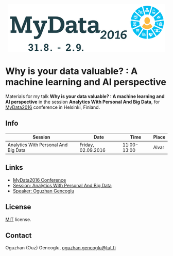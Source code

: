 <p align="center">
<img src="https://github.com/ogencoglu/MyData2016/blob/master/images/logo.png" height="150" ></a>
</p>

Why is your data valuable? : A machine learning and AI perspective
=====

Materials for my talk **Why is your data valuable? : A machine learning and AI perspective** in the session **Analytics With Personal And Big Data**, for [MyData2016](http://mydata2016.org/) conference in Helsinki, Finland.

Info
-------

|         Session                      |       Date            |       Time         |   Place  |
|                         ---          |   ---                 |      ---           |    ---   |
| Analytics With Personal And Big Data |  Friday, 02.09.2016   |      11:00-13:00   |   Alvar  |

Links
-------

* [MyData2016 Conference](http://mydata2016.org/session/analytics-with-personal-and-big-data/)
* [Session: Analytics With Personal And Big Data](http://mydata2016.org/session/analytics-with-personal-and-big-data/)
* [Speaker: Oguzhan Gencoglu](http://mydata2016.org/speaker/oguzhan-gencoglu/)


License
-------
[MIT](https://github.com/ogencoglu/MyData2016/blob/master/license.txt) license.


Contact
---------------
Oguzhan (Ouz) Gencoglu, oguzhan.gencoglu@tut.fi